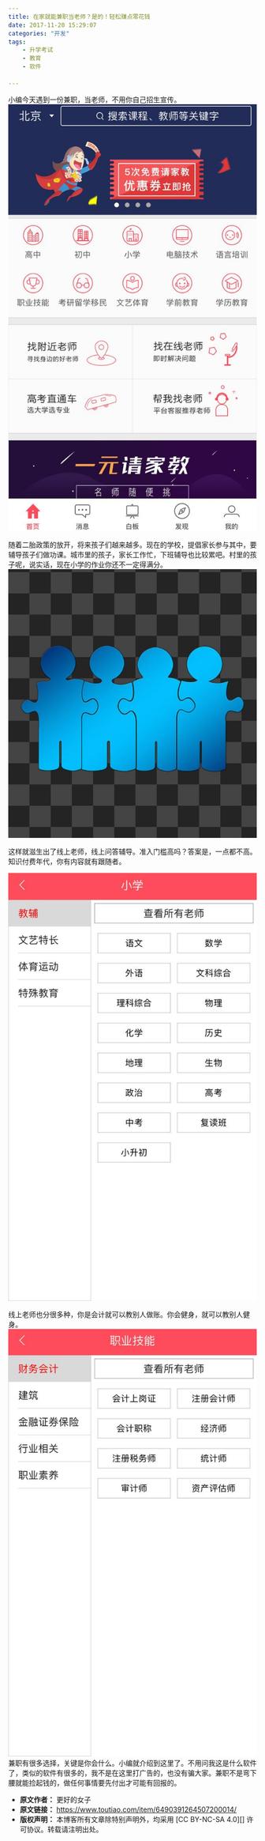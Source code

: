 ```yaml
---
title: 在家就能兼职当老师？是的！轻松赚点零花钱
date: 2017-11-20 15:29:07
categories: "开发"
tags:
	- 升学考试
	- 教育
	- 软件

---
```


小编今天遇到一份兼职，当老师，不用你自己招生宣传。![在家就能兼职当老师？是的！轻松赚点零花钱][NQNQ-RRYQ-UAMV.jpg]

随着二胎政策的放开，将来孩子们越来越多。现在的学校，提倡家长参与其中，要辅导孩子们做功课。城市里的孩子，家长工作忙，下班辅导也比较累吧。村里的孩子呢，说实话，现在小学的作业你还不一定得满分。![在家就能兼职当老师？是的！轻松赚点零花钱][BYYB-JEVU-MM6N.jpg]

这样就滋生出了线上老师，线上问答辅导。准入门槛高吗？答案是，一点都不高。知识付费年代，你有内容就有跟随者。

![在家就能兼职当老师？是的！轻松赚点零花钱][YARI-RVU7-ZNQI.jpg]

线上老师也分很多种，你是会计就可以教别人做账。你会健身，就可以教别人健身。![在家就能兼职当老师？是的！轻松赚点零花钱][JZIV-MJIM-UIRU.jpg]兼职有很多选择，关键是你会什么。小编就介绍到这里了。不用问我这是什么软件了，类似的软件有很多的，我不是在这里打广告的，也没有骗大家。兼职不是弯下腰就能捡起钱的，做任何事情要先付出才可能有回报的。


[NQNQ-RRYQ-UAMV.jpg]: static/resources/crawler/NQNQ-RRYQ-UAMV.jpg
[BYYB-JEVU-MM6N.jpg]: static/resources/crawler/BYYB-JEVU-MM6N.jpg
[YARI-RVU7-ZNQI.jpg]: static/resources/crawler/YARI-RVU7-ZNQI.jpg
[JZIV-MJIM-UIRU.jpg]: static/resources/crawler/JZIV-MJIM-UIRU.jpg
 *  **原文作者：** 更好的女子
 *  **原文链接：** https://www.toutiao.com/item/6490391264507200014/
 *  **版权声明：** 本博客所有文章除特别声明外，均采用 [CC BY-NC-SA 4.0][] 许可协议。转载请注明出处。
